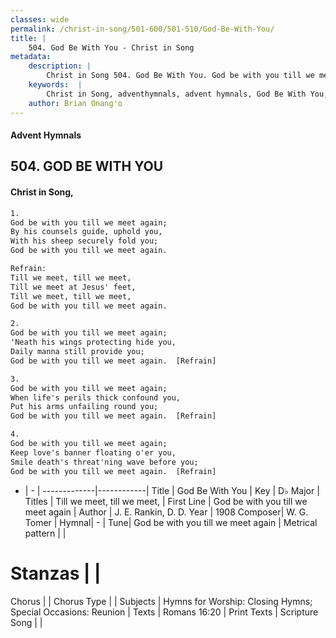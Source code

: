 ```yaml
---
classes: wide
permalink: /christ-in-song/501-600/501-510/God-Be-With-You/
title: |
    504. God Be With You - Christ in Song
metadata:
    description: |
        Christ in Song 504. God Be With You. God be with you till we meet again; By his counsels guide, uphold you, With his sheep securely fold you; God be with you till we meet again. 
    keywords:  |
        Christ in Song, adventhymnals, advent hymnals, God Be With You, God be with you till we meet again. Till we meet, till we meet,
    author: Brian Onang'o
---
```


#### Advent Hymnals
## 504. GOD BE WITH YOU
####  Christ in Song,

```txt
1.
God be with you till we meet again;
By his counsels guide, uphold you,
With his sheep securely fold you;
God be with you till we meet again.

Refrain:
Till we meet, till we meet,
Till we meet at Jesus' feet,
Till we meet, till we meet,
God be with you till we meet again.

2.
God be with you till we meet again;
'Neath his wings protecting hide you,
Daily manna still provide you;
God be with you till we meet again.  [Refrain]

3.
God be with you till we meet again;
When life's perils thick confound you,
Put his arms unfailing round you;
God be with you till we meet again.  [Refrain]

4.
God be with you till we meet again;
Keep love's banner floating o'er you,
Smile death's threat'ning wave before you;
God be with you till we meet again.  [Refrain]

```

- |   -  |
-------------|------------|
Title | God Be With You |
Key | D♭ Major |
Titles | Till we meet, till we meet, |
First Line | God be with you till we meet again |
Author | J. E. Rankin, D. D.
Year | 1908
Composer| W. G. Tomer |
Hymnal|  - |
Tune| God be with you till we meet again |
Metrical pattern | |
# Stanzas |  |
Chorus |  |
Chorus Type |  |
Subjects | Hymns for Worship: Closing Hymns; Special Occasions: Reunion |
Texts | Romans 16:20 |
Print Texts | 
Scripture Song |  |
    
